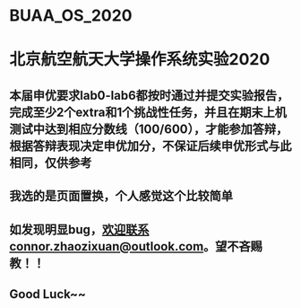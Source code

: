 # BUAA_OS_2020
# 北京航空航天大学操作系统实验2020
## 本届申优要求lab0-lab6都按时通过并提交实验报告，完成至少2个extra和1个挑战性任务，并且在期末上机测试中达到相应分数线（100/600），才能参加答辩，根据答辩表现决定申优加分，不保证后续申优形式与此相同，仅供参考
## 我选的是页面置换，个人感觉这个比较简单
## 如发现明显bug，欢迎联系connor.zhaozixuan@outlook.com。望不吝赐教！！
## Good Luck~~
